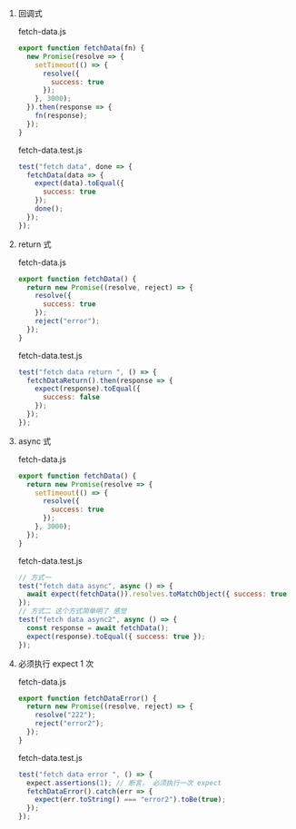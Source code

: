 1. 回调式

    fetch-data.js
    
    ```js
    export function fetchData(fn) {
      new Promise(resolve => {
        setTimeout(() => {
          resolve({
            success: true
          });
        }, 3000);
      }).then(response => {
        fn(response);
      });
    }
    ```
    
    fetch-data.test.js
    
    ```js
    test("fetch data", done => {
      fetchData(data => {
        expect(data).toEqual({
          success: true
        });
        done();
      });
    });
    ```

2. return 式

    fetch-data.js
    
    ```js
    export function fetchData() {
      return new Promise((resolve, reject) => {
        resolve({
          success: true
        });
        reject("error");
      });
    }
    ```
    
    fetch-data.test.js
    
    ```js
    test("fetch data return ", () => {
      fetchDataReturn().then(response => {
        expect(response).toEqual({
          success: false
        });
      });
    });
    ```

3. async 式

    fetch-data.js
    
    ```js
    export function fetchData() {
      return new Promise(resolve => {
        setTimeout(() => {
          resolve({
            success: true
          });
        }, 3000);
      });
    }
    ```
    
    fetch-data.test.js
    
    ```js
    // 方式一
    test("fetch data async", async () => {
      await expect(fetchData()).resolves.toMatchObject({ success: true });
    });
    // 方式二 这个方式简单明了 感觉
    test("fetch data async2", async () => {
      const response = await fetchData();
      expect(response).toEqual({ success: true });
    });
    ```

4. 必须执行 expect 1 次

    fetch-data.js
    
    ```js
    export function fetchDataError() {
      return new Promise((resolve, reject) => {
        resolve("222");
        reject("error2");
      });
    }
    ```
    
    fetch-data.test.js
    
    ```js
    test("fetch data error ", () => {
      expect.assertions(1); // 断言， 必须执行一次 expect
      fetchDataError().catch(err => {
        expect(err.toString() === "error2").toBe(true);
      });
    });
    ```

